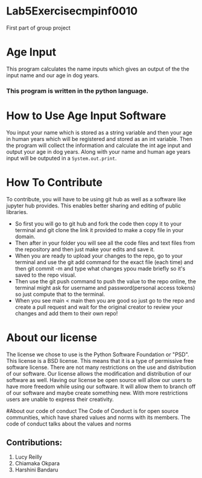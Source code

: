 # Lab5Exercisecmpinf0010
First part of group project

# Age Input
This program calculates the name inputs which gives an output of the the input name and our age in dog years.

### This program is written in the python language.

# How to Use Age Input Software
You input your name which is stored as a string variable and then your age in human years which will be registered and stored as an int variable. 
Then the program will collect the information and calculate the int age input and output your age in dog years. Along with your name and human age years input will be outputed in a `System.out.print`.


# How To Contribute
To contribute, you will have to be using git hub as well as a software like jupyter hub provides. This enables better sharing and editing of public libraries. 
- So first you will go to git hub and fork the code then copy it to your terminal and git clone the link it provided to make a copy file in your domain. 
- Then after in your folder you will see all the code files and text files from the repository and then just make your edits and save it. 
- When you are ready to upload your changes to the repo, go to your terminal and use the git add command for the exact file (each time) and then git commit -m and type what changes ypou made briefly so it's saved to the repo visual. 
- Then use the git push command to push the value to the repo online, the terminal might ask for username and password(personal access tokens) so just compute that to the terminal.
- When you see main < main then you are good so just go to the repo and create a pull request and wait for the original creator to review your changes and add them to their own repo!


# About our license
The license we chose to use is the Python Software Foundation or "PSD". This license is a BSD license. This means that it is a type of permissive free software license. There are not many restrictions on the use and distribution of our software. Our license allows the modification and distribution of our software as well. Having our license be open source will allow our users to have more freedom while using our software. It will allow them to branch off of our software and maybe create something new. With more restrictions users are unable to express their creativity.  

#About our code of conduct
The Code of Conduct is for open source communities, which have shared values and norms with its members. The code of conduct talks about the values and norms 




## Contributions: 
1. Lucy Reilly
2. Chiamaka Okpara
3. Harshini Bandaru